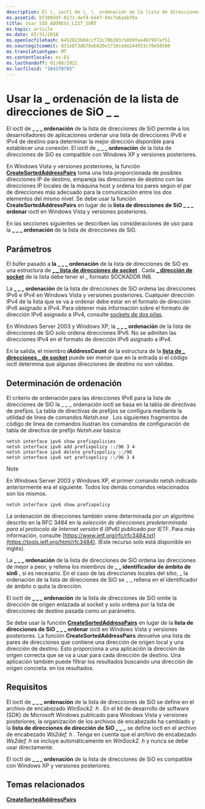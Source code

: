 ```yaml
---
description: El \_ ioctl de \_ \_ ordenación de la lista de direcciones de SiO permite a los desarrolladores de aplicaciones ordenar una lista de direcciones IPv6 e IPv4 de destino para determinar la mejor dirección disponible para establecer una conexión. El \_ \_ ioctl de ordenación de la lista de direcciones \_ de SiO es compatible con Windows XP y versiones posteriores.
ms.assetid: bf380ddf-8171-4ef4-be47-94c7a6aabf0a
title: Usar SIO_ADDRESS_LIST_SORT
ms.topic: article
ms.date: 05/31/2018
ms.openlocfilehash: 6452023b69ccf72c78b393c5059fee497997af51
ms.sourcegitcommit: 831e8f3db78ab820e1710cede244553c70e50500
ms.translationtype: MT
ms.contentlocale: es-ES
ms.lasthandoff: 01/08/2021
ms.locfileid: "104278785"
---
```

# <a name="using-sio_address_list_sort"></a>Usar la \_ ordenación de la lista de direcciones de SiO \_ \_

El ioctl de **\_ \_ \_ ordenación** de la lista de direcciones de SiO permite a los desarrolladores de aplicaciones ordenar una lista de direcciones IPv6 e IPv4 de destino para determinar la mejor dirección disponible para establecer una conexión. El ioctl de **\_ \_ \_ ordenación** de la lista de direcciones de SiO es compatible con Windows XP y versiones posteriores.

En Windows Vista y versiones posteriores, la función [**CreateSortedAddressPairs**](/windows/win32/api/netioapi/nf-netioapi-createsortedaddresspairs) toma una lista proporcionada de posibles direcciones IP de destino, empareja las direcciones de destino con las direcciones IP locales de la máquina host y ordena los pares según el par de direcciones más adecuado para la comunicación entre los dos elementos del mismo nivel. Se debe usar la función **CreateSortedAddressPairs** en lugar de la **lista de direcciones de SiO \_ \_ \_ ordenar** ioctl en Windows Vista y versiones posteriores.

En las secciones siguientes se describen las consideraciones de uso para la **\_ \_ \_ ordenación** de la lista de direcciones de SiO.

## <a name="parameters"></a>Parámetros

El búfer pasado a **la \_ \_ \_ ordenación** de la lista de direcciones de SiO es una estructura de [**\_ \_ lista de direcciones de socket**](/previous-versions/windows/desktop/legacy/aa385467(v=vs.85)) . Cada [**\_ dirección de socket**](/windows/desktop/api/Ws2def/ns-ws2def-socket_address) de la lista debe tener el \_ formato SOCKADDR IN6.

La **\_ \_ \_ ordenación** de la lista de direcciones de SiO ordena las direcciones IPv6 e IPv4 en Windows Vista y versiones posteriores. Cualquier dirección IPv4 de la lista que se va a ordenar debe estar en el formato de dirección IPv6 asignado a IPv4. Para obtener más información sobre el formato de dirección IPv6 asignado a IPv4, consulte [sockets de dos pilas](dual-stack-sockets.md).

En Windows Server 2003 y Windows XP, la **\_ \_ \_ ordenación** de la lista de direcciones de SiO solo ordena direcciones IPv6. No se admiten las direcciones IPv4 en el formato de dirección IPv6 asignado a IPv4.

En la salida, el miembro **iAddressCount** de la estructura de la [**lista de \_ direcciones \_ de socket**](/previous-versions/windows/desktop/legacy/aa385467(v=vs.85)) puede ser menor que en la entrada si el código ioctl determina que algunas direcciones de destino no son válidas.

## <a name="sorting-determination"></a>Determinación de ordenación

El criterio de ordenación para las direcciones IPv6 para la lista de direcciones de SIO la \_ \_ \_ ordenación ioctl se basa en la tabla de directivas de prefijos. La tabla de directivas de prefijos se configura mediante la utilidad de línea de comandos *Netsh.exe* . Los siguientes fragmentos de código de línea de comandos ilustran los comandos de configuración de tabla de directiva de prefijo *Netsh.exe* básica:

``` syntax
netsh interface ipv6 show prefixpolicies
netsh interface ipv6 add prefixpolicy ::/96 3 4
netsh interface ipv6 delete prefixpolicy ::/96
netsh interface ipv6 set prefixpolicy ::/96 3 4
```

> [!Note]  
> En Windows Server 2003 y Windows XP, el primer comando netsh indicado anteriormente era el siguiente. Todos los demás comandos relacionados son los mismos.

 

``` syntax
netsh interface ipv6 show prefixpolicy
```

La ordenación de direcciones también viene determinada por un algoritmo descrito en la RFC 3484 en la *selección de direcciones predeterminada para el protocolo de Internet versión 6 (IPv6)* publicado por IETF. Para más información, consulte [https://www.ietf.org/rfc/rfc3484.txt](https://tools.ietf.org/html/rfc3484). (Este recurso solo está disponible en inglés).

La **\_ \_ \_ ordenación** de la lista de direcciones de SiO ordena las direcciones de mejor a peor, y rellena los miembros de **\_ \_ identificador de ámbito de sin6** , si es necesario. En el caso de las direcciones locales del sitio, \_ la ordenación de la lista de direcciones de SiO se \_ \_ rellena en el identificador de ámbito o quita la dirección.

El ioctl de **\_ \_ \_ ordenación** de la lista de direcciones de SiO omite la dirección de origen enlazada al socket y solo ordena por la lista de direcciones de destino pasada como un parámetro.

Se debe usar la función [**CreateSortedAddressPairs**](/windows/win32/api/netioapi/nf-netioapi-createsortedaddresspairs) en lugar de la **lista de direcciones de SiO \_ \_ \_ ordenar** ioctl en Windows Vista y versiones posteriores. La función **CreateSortedAddressPairs** devuelve una lista de pares de direcciones que contiene una dirección de origen local y una dirección de destino. Esto proporciona a una aplicación la dirección de origen correcta que se va a usar para cada dirección de destino. Una aplicación también puede filtrar los resultados buscando una dirección de origen concreta. en los resultados.

## <a name="requirements"></a>Requisitos

El ioctl de **\_ \_ \_ ordenación** de la lista de direcciones de SiO se define en el archivo de encabezado *WinSock2. h* . En el kit de desarrollo de software (SDK) de Microsoft Windows publicado para Windows Vista y versiones posteriores, la organización de los archivos de encabezado ha cambiado y la **lista de direcciones de dirección de SiO \_ \_ \_** se define ioctl en el archivo de encabezado *Ws2def. h* . Tenga en cuenta que el archivo de encabezado *Ws2def. h* se incluye automáticamente en *WinSock2. h* y nunca se debe usar directamente.

El ioctl de **\_ \_ \_ ordenación** de la lista de direcciones de SiO es compatible con Windows XP y versiones posteriores.

## <a name="related-topics"></a>Temas relacionados

<dl> <dt>

[**CreateSortedAddressPairs**](/windows/win32/api/netioapi/nf-netioapi-createsortedaddresspairs)
</dt> </dl>

 

 
